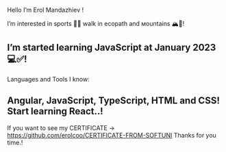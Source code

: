 Hello I’m Erol Mandazhiev  !

I’m interested in sports 🏋️‍♂️ walk in ecopath and мountains 🏔️🌳!

I’m started learning JavaScript at January 2023  💻✅!
----------------------------------------------
Languages and Tools I know:

Angular, JavaScript, TypeScript, HTML and CSS!
Start learning React..!
----------------------------------------------
If you want to see my CERTIFICATE -> https://github.com/erolcoo/CERTIFICATE-FROM-SOFTUNI 
Thanks for you time.!

